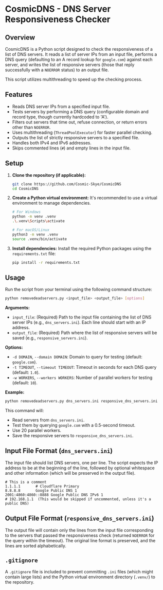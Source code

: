 # CosmicDNS - DNS Server Responsiveness Checker

## Overview

CosmicDNS is a Python script designed to check the responsiveness of a list of DNS servers. It reads a list of server IPs from an input file, performs a DNS query (defaulting to an A record lookup for `google.com`) against each server, and writes the list of responsive servers (those that reply successfully with a `NOERROR` status) to an output file.

This script utilizes multithreading to speed up the checking process.

## Features

*   Reads DNS server IPs from a specified input file.
*   Tests servers by performing a DNS query (configurable domain and record type, though currently hardcoded to 'A').
*   Filters out servers that time out, refuse connection, or return errors other than `NOERROR`.
*   Uses multithreading (`ThreadPoolExecutor`) for faster parallel checking.
*   Outputs the list of strictly responsive servers to a specified file.
*   Handles both IPv4 and IPv6 addresses.
*   Skips commented lines (`#`) and empty lines in the input file.

## Setup

1.  **Clone the repository (if applicable):**
    ```bash
    git clone https://github.com/Cosmic-Skye/CosmicDNS
    cd CosmicDNS
    ```

2.  **Create a Python virtual environment:**
    It's recommended to use a virtual environment to manage dependencies.
    ```bash
    # For Windows
    python -m venv .venv
    .\.venv\Scripts\activate

    # For macOS/Linux
    python3 -m venv .venv
    source .venv/bin/activate
    ```

3.  **Install dependencies:**
    Install the required Python packages using the `requirements.txt` file:
    ```bash
    pip install -r requirements.txt
    ```

## Usage

Run the script from your terminal using the following command structure:

```bash
python removedeadservers.py <input_file> <output_file> [options]
```

**Arguments:**

*   `input_file`: (Required) Path to the input file containing the list of DNS server IPs (e.g., `dns_servers.ini`). Each line should start with an IP address.
*   `output_file`: (Required) Path where the list of responsive servers will be saved (e.g., `responsive_servers.ini`).

**Options:**

*   `-d DOMAIN`, `--domain DOMAIN`: Domain to query for testing (default: `google.com`).
*   `-t TIMEOUT`, `--timeout TIMEOUT`: Timeout in seconds for each DNS query (default: `1.0`).
*   `-w WORKERS`, `--workers WORKERS`: Number of parallel workers for testing (default: `10`).

**Example:**

```bash
python removedeadservers.py dns_servers.ini responsive_dns_servers.ini -t 0.5 -w 20
```
This command will:
*   Read servers from `dns_servers.ini`.
*   Test them by querying `google.com` with a 0.5-second timeout.
*   Use 20 parallel workers.
*   Save the responsive servers to `responsive_dns_servers.ini`.

## Input File Format (`dns_servers.ini`)

The input file should list DNS servers, one per line. The script expects the IP address to be at the beginning of the line, followed by optional whitespace and other information (which will be preserved in the output file).

```
# This is a comment
1.1.1.1       # Cloudflare Primary
8.8.8.8       Google Public DNS 1
2001:4860:4860::8888 Google Public DNS IPv6 1
# 192.168.1.1  (This would be skipped if uncommented, unless it's a public DNS)
```

## Output File Format (`responsive_dns_servers.ini`)

The output file will contain only the lines from the input file corresponding to the servers that passed the responsiveness check (returned `NOERROR` for the query within the timeout). The original line format is preserved, and the lines are sorted alphabetically.

## `.gitignore`

A `.gitignore` file is included to prevent committing `.ini` files (which might contain large lists) and the Python virtual environment directory (`.venv/`) to the repository.
